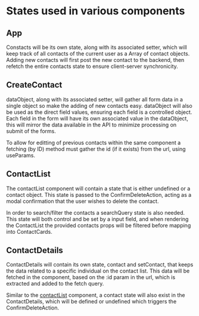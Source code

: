 # States used in various components

## App

Constacts will be its own state, along with its associated setter, which will keep track of all contacts of the current user as a Array of contact objects.
Adding new contacts will first post the new contact to the backend, then refetch the entire contacts state to ensure client-server synchronicity.

## CreateContact

dataObject, along with its associated setter, will gather all form data in a single object so make the adding of new contacts easy. dataObject will also be used as the direct field values, ensuring each field is a controlled object. Each field in the form will have its own associated value in the dataObject, this will mirror the data available in the API to minimize processing on submit of the forms.

To allow for editting of previous contacts within the same component a fetching (by ID) method must gather the id (if it exists) from the url, using useParams.

## ContactList

The contactList component will contain a state that is either undefined or a contact object. This state is passed to the ConfirmDeleteAction, acting as a modal confirmation that the user wishes to delete the contact.

In order to search/filter the contacts a searchQuery state is also needed. This state will both control and be set by a input field, and when rendering the ContactList the provided contacts props will be filtered before mapping into ContactCards.

## ContactDetails

ContactDetails will contain its own state, contact and setContact, that keeps the data related to a specific individual on the contact list. This data will be fetched in the component, based on the :id param in the url, which is extracted and added to the fetch query.

Similar to the [contactList](#contactlist) component, a contact state will also exist in the ContactDetails, which will be defined or undefined which triggers the ConfirmDeleteAction.
